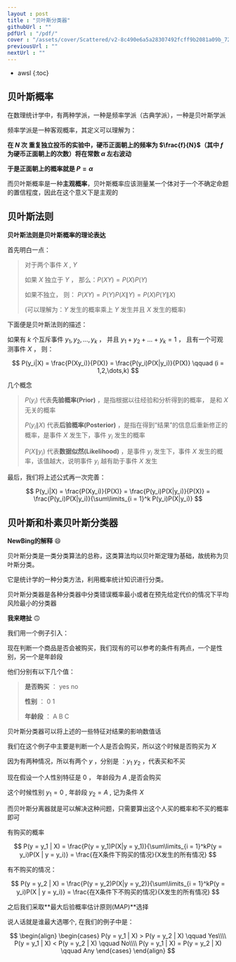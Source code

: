 ```yaml
---
layout : post
title : "贝叶斯分类器"
githubUrl : ""
pdfUrl : "/pdf/"
cover : "/assets/cover/Scattered/v2-8c490e6a5a28307492fcff9b2081a09b_720w3.webp"
previousUrl : ""
nextUrl : ""
---
```

* awsl
{:toc}


## 贝叶斯概率

在数理统计学中，有两种学派，一种是频率学派（古典学派），一种是贝叶斯学派

频率学派是一种客观概率，其定义可以理解为：

**在 $N$ 次 重复独立投币的实验中，硬币正面朝上的频率为 $\frac{f}{N}$（其中 $f$ 为硬币正面朝上的次数）将在常数 $\alpha$ 左右波动**

**于是正面朝上的概率就是 $P = \alpha$**

而贝叶斯概率是一种**主观概率**，贝叶斯概率应该测量某一个体对于一个不确定命题的置信程度，因此在这个意义下是主观的



## 贝叶斯法则

**贝叶斯法则是贝叶斯概率的理论表达**

首先明白一点：

> 对于两个事件 $X$ , $Y$
>
> 如果 $X$ 独立于 $Y$ ， 那么：$P(XY) = P(X)P(Y)$
>
> 如果不独立， 则： $P(XY) = P(Y)P(X\|Y) = P(X)P(Y\|X)$
>
> (可以理解为：$Y$ 发生的概率乘上 $Y$ 发生并且 $X$ 发生的概率)

下面便是贝叶斯法则的描述：

如果有 $k$ 个互斥事件 $y_1, y_2, \dots , y_k$ ， 并且 $y_1 + y_2 + \dots + y_k = 1$ ， 且有一个可观测事件 $X$ ， 则：


$$
P(y_i|X) = \frac{P(Xy_i)}{P(X)} = \frac{P(y_i)P(X|y_i)}{P(X)} \qquad (i = 1,2,\dots,k)
$$


几个概念

>$P(y_i)$ 代表**先验概率(Prior)** ，是指根据以往经验和分析得到的概率， 是和 $X$ 无关的概率
>
>$P(y_i \| X)$ 代表**后验概率(Posterior)** ，是指在得到“结果”的信息后重新修正的概率，是事件 $X$ 发生下，事件 $y_i$ 发生的概率
>
>$P(X\|y_i)$ 代表**数据似然(Likelihood)** ，是事件 $y_i$ 发生下，事件 $X$ 发生的概率，该值越大，说明事件 $y_i$ 越有助于事件 $X$ 发生

最后，我们将上述公式再一次完善：


$$
P(y_i|X) = \frac{P(Xy_i)}{P(X)} = \frac{P(y_i)P(X|y_i)}{P(X)} = \frac{P(y_i)P(X|y_i)}{\sum\limits_{i = 1}^k P(y_i)P(X|y_i)}
$$


## 贝叶斯和朴素贝叶斯分类器

**NewBing的解释** :smile:

贝叶斯分类是一类分类算法的总称，这类算法均以贝叶斯定理为基础，故统称为贝叶斯分类。

它是统计学的一种分类方法，利用概率统计知识进行分类。

贝叶斯分类器是各种分类器中分类错误概率最小或者在预先给定代价的情况下平均风险最小的分类器 

**我来瞎扯** :upside_down_face:

我们用一个例子引入：

现在判断一个商品是否会被购买，我们现有的可以参考的条件有两点，一个是性别，另一个是年龄段

他们分别有以下几个值：

> **是否购买** ： yes	no
>
> **性别** ： 0	1
>
> **年龄段** ： A	B	C

贝叶斯分类器可以将上述的一些特征对结果的影响数值话

我们在这个例子中主要是判断一个人是否会购买，所以这个时候是否购买为 $X$ 

因为有两种情况，所以有两个 $y$ ，分别是 ：$y_1$ $y_2$ ，代表买和不买

现在假设一个人性别特征是 $0$ ， 年龄段为 $A$ ,是否会购买

这个时候性别 $y_1 = 0$ , 年龄段 $y_2 = A$ , 记为条件 $X$

而贝叶斯分离器就是可以解决这种问题，只需要算出这个人买的概率和不买的概率即可

有购买的概率


$$
P(y = y_1 | X) = \frac{P(y = y_1)P(X|y = y_1)}{\sum\limits_{i = 1}^kP(y = y_i)P(X | y = y_i)} = \frac{在X条件下购买的情况}{X发生的所有情况}
$$


有不购买的情况：


$$
P(y = y_2 | X) = \frac{P(y = y_2)P(X|y = y_2)}{\sum\limits_{i = 1}^kP(y = y_i)P(X | y = y_i)} = \frac{在X条件下不购买的情况}{X发生的所有情况}
$$


之后我们采取**最大后验概率估计原则(MAP)**选择

说人话就是谁最大选哪个, 在我们的例子中是：


$$
\begin{align}
	\begin{cases}
		P(y = y_1 | X) > P(y = y_2 | X) \qquad Yes\\\\
		P(y = y_1 | X) < P(y = y_2 | X) \qquad No\\\\
		P(y = y_1 | X) = P(y = y_2 | X) \qquad Any
	\end{cases}
\end{align}
$$
